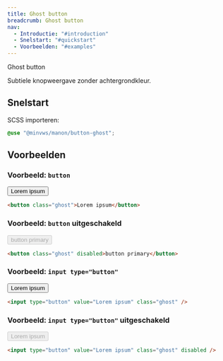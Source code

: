 ```yaml
---
title: Ghost button
breadcrumb: Ghost button
nav:
  - Introductie: "#introduction"
  - Snelstart: "#quickstart"
  - Voorbeelden: "#examples"
---
```


<p id="introduction">Ghost button</p>

Subtiele knopweergave zonder achtergrondkleur.

<h2 id="quickstart">Snelstart</h2>

SCSS importeren:

```scss
@use "@minvws/manon/button-ghost";
```

<h2 id="examples">Voorbeelden</h2>

### Voorbeeld: `button`

<button class="ghost">Lorem ipsum</button>

```html
<button class="ghost">Lorem ipsum</button>
```

### Voorbeeld: `button` uitgeschakeld

<button class="ghost" disabled>button primary</button>

```html
<button class="ghost" disabled>button primary</button>
```

### Voorbeeld: `input type="button"`

<input type="button" value="Lorem ipsum" class="ghost" />

```html
<input type="button" value="Lorem ipsum" class="ghost" />
```

### Voorbeeld: `input type="button"` uitgeschakeld

<input type="button" value="Lorem ipsum" class="ghost" disabled />

```html
<input type="button" value="Lorem ipsum" class="ghost" disabled />
```
